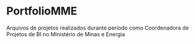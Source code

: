 # PortfolioMME
Arquivos de projetos realizados durante período como Coordenadora de Projetos de BI no Ministério de Minas e Energia
